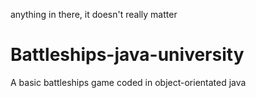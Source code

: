 anything in there, it doesn't really matter
# Battleships-java-university
A basic battleships game coded in object-orientated java 
